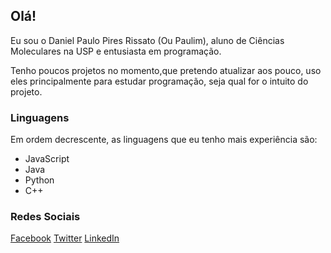 ## Olá!
Eu sou o Daniel Paulo Pires Rissato (Ou Paulim), aluno de Ciências Moleculares na USP e entusiasta em programação.

Tenho poucos projetos no momento,que pretendo atualizar aos pouco, uso eles principalmente para estudar programação, seja qual for o intuito do projeto.

### Linguagens
Em ordem decrescente, as linguagens que eu tenho mais experiência são:
- JavaScript
- Java
- Python
- C++
### Redes Sociais
<a href="https://www.facebook.com/daniel.paulopires/">Facebook</a>
<a href="https://twitter.com/Paulim_Pires">Twitter</a>
<a href="https://www.linkedin.com/in/daniel-paulo-pires-rissato-055262183/">LinkedIn</a>
